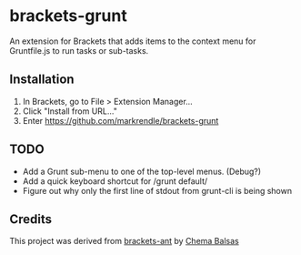 brackets-grunt
==============

An extension for Brackets that adds items to the context menu for Gruntfile.js to run tasks or sub-tasks.

## Installation
1. In Brackets, go to File > Extension Manager...
2. Click "Install from URL..."
3. Enter https://github.com/markrendle/brackets-grunt

## TODO
* Add a Grunt sub-menu to one of the top-level menus. (Debug?)
* Add a quick keyboard shortcut for /grunt default/
* Figure out why only the first line of stdout from grunt-cli is being shown

## Credits
This project was derived from [brackets-ant](https://github.com/jbalsas/brackets-ant) by [Chema Balsas](https://github.com/jbalsas)
